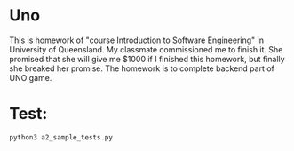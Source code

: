 # Uno

This is homework of "course Introduction to Software Engineering" in University of Queensland.
 My classmate commissioned me to finish it. She promised that she will give me $1000 if I finished this homework, but finally  she breaked her promise. The homework is to complete backend part of UNO game.

# Test:

```
python3 a2_sample_tests.py
```
